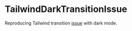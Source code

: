 # TailwindDarkTransitionIssue
Reproducing Tailwind transition [issue](https://github.com/tailwindlabs/tailwindcss/issues/3272) with dark mode.
